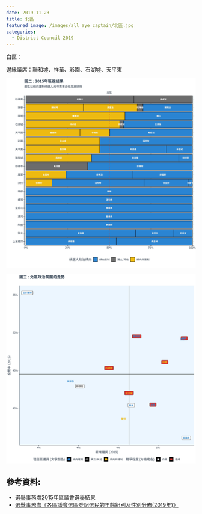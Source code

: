 ```yaml
---
date: 2019-11-23
title: 北區
featured_image: /images/all_aye_captain/北區.jpg
categories:
  - District Council 2019
---
```


白區：

邊緣議席：聯和墟、祥華、彩園、石湖墟、天平東

![power_map](/images/power_map/北區_power_map.jpg)

![scatter](/images/scatter/N_scatter_plot.jpg)

## 參考資料:

* [選舉事務處2015年區議會選舉結果](https://www.elections.gov.hk/dc2015/eng/results.html?1573553249469)  
* [選舉事務處《各區議會選區登記選民的年齡組別及性別分佈(2019年)》](https://www.voterregistration.gov.hk/chi/2019PR_NR%20electors_sex%20and%20age_DC_c.pdf)
